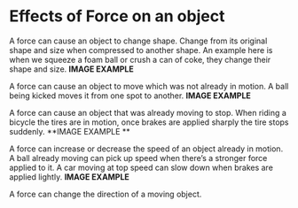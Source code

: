 # Effects of Force on an object
 A force can cause an object to change shape. Change from its original shape and size when compressed to another shape. An example here is when we squeeze a foam ball or crush a can of coke, they change their shape and size. **IMAGE EXAMPLE**

 A force can cause an object to move which was not already in motion. A ball being kicked moves it from one spot to another. **IMAGE EXAMPLE**

  A force can cause an object that was already moving to stop. When riding a bicycle the tires are in motion, once brakes are applied sharply the tire stops suddenly. **IMAGE EXAMPLE
**

A force can increase or decrease the speed of an object already in motion. A ball already moving can pick up speed when there’s a stronger force applied to it. A car moving at top speed can slow down when brakes are applied lightly. **IMAGE EXAMPLE**

A force can change the direction of a moving object.
